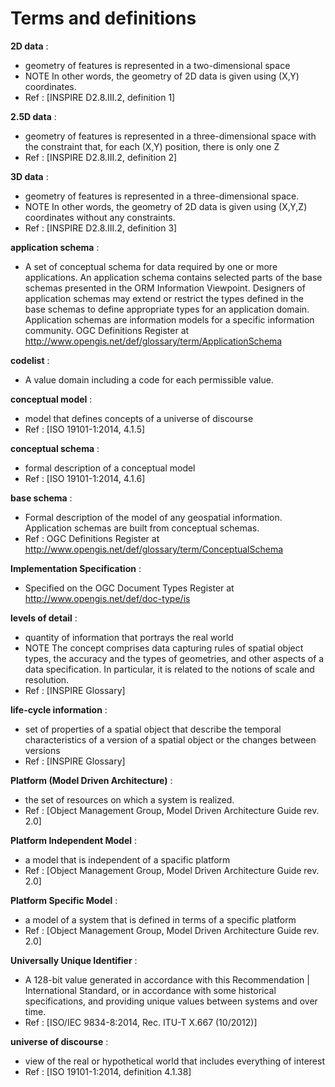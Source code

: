 # Terms and definitions 

**2D data** : 
- geometry of features is represented in a two-dimensional space
- NOTE In other words, the geometry of 2D data is given using (X,Y) coordinates.
- Ref : [INSPIRE D2.8.III.2, definition 1]

**2.5D data** : 
- geometry of features is represented in a three-dimensional space with the constraint that, for each (X,Y) position, there is only one Z
- Ref : [INSPIRE D2.8.III.2, definition 2]

**3D data** : 
- geometry of features is represented in a three-dimensional space.
- NOTE In other words, the geometry of 2D data is given using (X,Y,Z) coordinates without any constraints.
- Ref : [INSPIRE D2.8.III.2, definition 3]

**application schema** : 
- A set of conceptual schema for data required by one or more applications. An application schema contains selected parts of the base schemas presented in the ORM Information Viewpoint. Designers of application schemas may extend or restrict the types defined in the base schemas to define appropriate types for an application domain. Application schemas are information models for a specific information community.
OGC Definitions Register at http://www.opengis.net/def/glossary/term/ApplicationSchema

**codelist** : 
- A value domain including a code for each permissible value.

**conceptual model** : 
- model that defines concepts of a universe of discourse
- Ref : [ISO 19101-1:2014, 4.1.5]

**conceptual schema** : 
- formal description of a conceptual model
- Ref : [ISO 19101-1:2014, 4.1.6]

**base schema** : 
- Formal description of the model of any geospatial information. Application schemas are built from conceptual schemas.
- Ref : OGC Definitions Register at http://www.opengis.net/def/glossary/term/ConceptualSchema

**Implementation Specification** : 
- Specified on the OGC Document Types Register at http://www.opengis.net/def/doc-type/is

**levels of detail** : 
- quantity of information that portrays the real world
- NOTE The concept comprises data capturing rules of spatial object types, the accuracy and the types of geometries, and other aspects of a data specification. In particular, it is related to the notions of scale and resolution.
- Ref : [INSPIRE Glossary]

**life-cycle information** : 
- set of properties of a spatial object that describe the temporal characteristics of a version of a spatial object or the changes between versions
- Ref : [INSPIRE Glossary]

**Platform (Model Driven Architecture)** : 
- the set of resources on which a system is realized.
- Ref : [Object Management Group, Model Driven Architecture Guide rev. 2.0]

**Platform Independent Model** : 
- a model that is independent of a spacific platform
- Ref : [Object Management Group, Model Driven Architecture Guide rev. 2.0]

**Platform Specific Model** : 
- a model of a system that is defined in terms of a specific platform
- Ref : [Object Management Group, Model Driven Architecture Guide rev. 2.0]

**Universally Unique Identifier** : 
- A 128-bit value generated in accordance with this Recommendation | International Standard, or in accordance with some historical specifications, and providing unique values between systems and over time. 
- Ref : [ISO/IEC 9834-8:2014, Rec. ITU-T X.667 (10/2012)]

**universe of discourse** : 
- view of the real or hypothetical world that includes everything of interest
- Ref : [ISO 19101-1:2014, definition 4.1.38]


